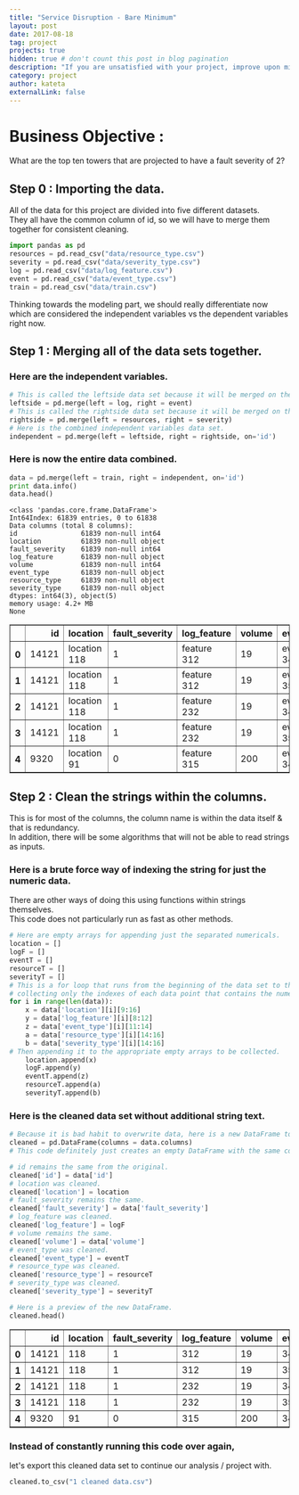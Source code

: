 ```yaml
---
title: "Service Disruption - Bare Minimum"
layout: post
date: 2017-08-18
tag: project
projects: true
hidden: true # don't count this post in blog pagination
description: "If you are unsatisfied with your project, improve upon mine."
category: project
author: kateta
externalLink: false
---
```


# Business Objective :
What are the top ten towers that are projected to have a fault severity of 2?


## Step 0 : Importing the data.
All of the data for this project are divided into five different datasets. <br>
They all have the common column of id, so we will have to merge them together for consistent cleaning.


```python
import pandas as pd
resources = pd.read_csv("data/resource_type.csv")
severity = pd.read_csv("data/severity_type.csv")
log = pd.read_csv("data/log_feature.csv")
event = pd.read_csv("data/event_type.csv")
train = pd.read_csv("data/train.csv")
```

Thinking towards the modeling part, we should really differentiate now <br> 
which are considered the independent variables vs the dependent variables right now.

## Step 1 : Merging all of the data sets together.

### Here are the independent variables.


```python
# This is called the leftside data set because it will be merged on the left at the end.
leftside = pd.merge(left = log, right = event) 
# This is called the rightside data set because it will be merged on the right at the end.
rightside = pd.merge(left = resources, right = severity)
# Here is the combined independent variables data set.
independent = pd.merge(left = leftside, right = rightside, on='id')
```

### Here is now the entire data combined.


```python
data = pd.merge(left = train, right = independent, on='id')
print data.info()
data.head()
```

    <class 'pandas.core.frame.DataFrame'>
    Int64Index: 61839 entries, 0 to 61838
    Data columns (total 8 columns):
    id                61839 non-null int64
    location          61839 non-null object
    fault_severity    61839 non-null int64
    log_feature       61839 non-null object
    volume            61839 non-null int64
    event_type        61839 non-null object
    resource_type     61839 non-null object
    severity_type     61839 non-null object
    dtypes: int64(3), object(5)
    memory usage: 4.2+ MB
    None
    




<div>
<table border="1" class="dataframe">
  <thead>
    <tr style="text-align: right;">
      <th></th>
      <th>id</th>
      <th>location</th>
      <th>fault_severity</th>
      <th>log_feature</th>
      <th>volume</th>
      <th>event_type</th>
      <th>resource_type</th>
      <th>severity_type</th>
    </tr>
  </thead>
  <tbody>
    <tr>
      <th>0</th>
      <td>14121</td>
      <td>location 118</td>
      <td>1</td>
      <td>feature 312</td>
      <td>19</td>
      <td>event_type 34</td>
      <td>resource_type 2</td>
      <td>severity_type 2</td>
    </tr>
    <tr>
      <th>1</th>
      <td>14121</td>
      <td>location 118</td>
      <td>1</td>
      <td>feature 312</td>
      <td>19</td>
      <td>event_type 35</td>
      <td>resource_type 2</td>
      <td>severity_type 2</td>
    </tr>
    <tr>
      <th>2</th>
      <td>14121</td>
      <td>location 118</td>
      <td>1</td>
      <td>feature 232</td>
      <td>19</td>
      <td>event_type 34</td>
      <td>resource_type 2</td>
      <td>severity_type 2</td>
    </tr>
    <tr>
      <th>3</th>
      <td>14121</td>
      <td>location 118</td>
      <td>1</td>
      <td>feature 232</td>
      <td>19</td>
      <td>event_type 35</td>
      <td>resource_type 2</td>
      <td>severity_type 2</td>
    </tr>
    <tr>
      <th>4</th>
      <td>9320</td>
      <td>location 91</td>
      <td>0</td>
      <td>feature 315</td>
      <td>200</td>
      <td>event_type 34</td>
      <td>resource_type 2</td>
      <td>severity_type 2</td>
    </tr>
  </tbody>
</table>
</div>



## Step 2 : Clean the strings within the columns.
This is for most of the columns, the column name is within the data itself & that is redundancy. <br>
In addition, there will be some algorithms that will not be able to read strings as inputs.

### Here is a brute force way of indexing the string for just the numeric data.
There are other ways of doing this using functions within strings themselves. <br>
This code does not particularly run as fast as other methods.


```python
# Here are empty arrays for appending just the separated numericals.
location = []
logF = []
eventT = []
resourceT = []
severityT = []
# This is a for loop that runs from the beginning of the data set to the end of the data set,
# collecting only the indexes of each data point that contains the numerical part of the string.
for i in range(len(data)):
    x = data['location'][i][9:16]
    y = data['log_feature'][i][8:12]
    z = data['event_type'][i][11:14]
    a = data['resource_type'][i][14:16]
    b = data['severity_type'][i][14:16]
# Then appending it to the appropriate empty arrays to be collected.
    location.append(x)
    logF.append(y)
    eventT.append(z)
    resourceT.append(a)
    severityT.append(b)
```

### Here is the cleaned data set without additional string text.


```python
# Because it is bad habit to overwrite data, here is a new DataFrame to place information in.
cleaned = pd.DataFrame(columns = data.columns)
# This code definitely just creates an empty DataFrame with the same columns as the original data.

# id remains the same from the original.
cleaned['id'] = data['id']
# location was cleaned.
cleaned['location'] = location
# fault_severity remains the same.
cleaned['fault_severity'] = data['fault_severity']
# log_feature was cleaned.
cleaned['log_feature'] = logF
# volume remains the same.
cleaned['volume'] = data['volume']
# event_type was cleaned.
cleaned['event_type'] = eventT
# resource_type was cleaned.
cleaned['resource_type'] = resourceT
# severity_type was cleaned.
cleaned['severity_type'] = severityT

# Here is a preview of the new DataFrame.
cleaned.head()
```




<div>
<table border="1" class="dataframe">
  <thead>
    <tr style="text-align: right;">
      <th></th>
      <th>id</th>
      <th>location</th>
      <th>fault_severity</th>
      <th>log_feature</th>
      <th>volume</th>
      <th>event_type</th>
      <th>resource_type</th>
      <th>severity_type</th>
    </tr>
  </thead>
  <tbody>
    <tr>
      <th>0</th>
      <td>14121</td>
      <td>118</td>
      <td>1</td>
      <td>312</td>
      <td>19</td>
      <td>34</td>
      <td>2</td>
      <td>2</td>
    </tr>
    <tr>
      <th>1</th>
      <td>14121</td>
      <td>118</td>
      <td>1</td>
      <td>312</td>
      <td>19</td>
      <td>35</td>
      <td>2</td>
      <td>2</td>
    </tr>
    <tr>
      <th>2</th>
      <td>14121</td>
      <td>118</td>
      <td>1</td>
      <td>232</td>
      <td>19</td>
      <td>34</td>
      <td>2</td>
      <td>2</td>
    </tr>
    <tr>
      <th>3</th>
      <td>14121</td>
      <td>118</td>
      <td>1</td>
      <td>232</td>
      <td>19</td>
      <td>35</td>
      <td>2</td>
      <td>2</td>
    </tr>
    <tr>
      <th>4</th>
      <td>9320</td>
      <td>91</td>
      <td>0</td>
      <td>315</td>
      <td>200</td>
      <td>34</td>
      <td>2</td>
      <td>2</td>
    </tr>
  </tbody>
</table>
</div>



### Instead of constantly running this code over again,
let's export this cleaned data set to continue our analysis / project with.


```python
cleaned.to_csv("1 cleaned data.csv")
```

